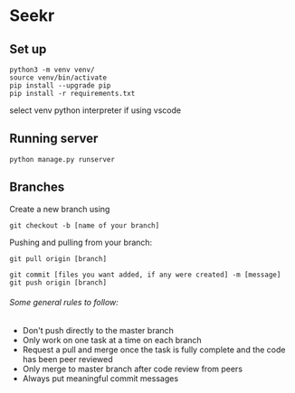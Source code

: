 # Seekr

## Set up
```
python3 -m venv venv/
source venv/bin/activate
pip install --upgrade pip
pip install -r requirements.txt
```
select venv python interpreter if using vscode
## Running server
```
python manage.py runserver
```

## Branches 
Create a new branch using 
```
git checkout -b [name of your branch]
```
Pushing and pulling from your branch: 
```
git pull origin [branch]
```
```
git commit [files you want added, if any were created] -m [message]
git push origin [branch]
```

###### Some general rules to follow: 
- Don't push directly to the master branch 
- Only work on one task at a time on each branch 
- Request a pull and merge once the task is fully complete and the code has been peer reviewed 
- Only merge to master branch after code review from peers 
- Always put meaningful commit messages 